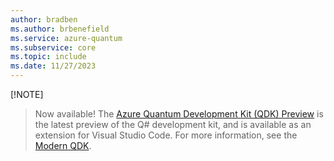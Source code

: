 ```yaml
---
author: bradben
ms.author: brbenefield
ms.service: azure-quantum
ms.subservice: core
ms.topic: include
ms.date: 11/27/2023
---
```


[!NOTE]
> Now available! The [Azure Quantum Development Kit (QDK) Preview](https://github.com/microsoft/qsharp/wiki/Installation) is the latest preview of the Q# development kit, and is available as an extension for Visual Studio Code. For more information, see the [Modern QDK](xref:#the-azure-quantum-development-kit-modern-qdk-preview).
